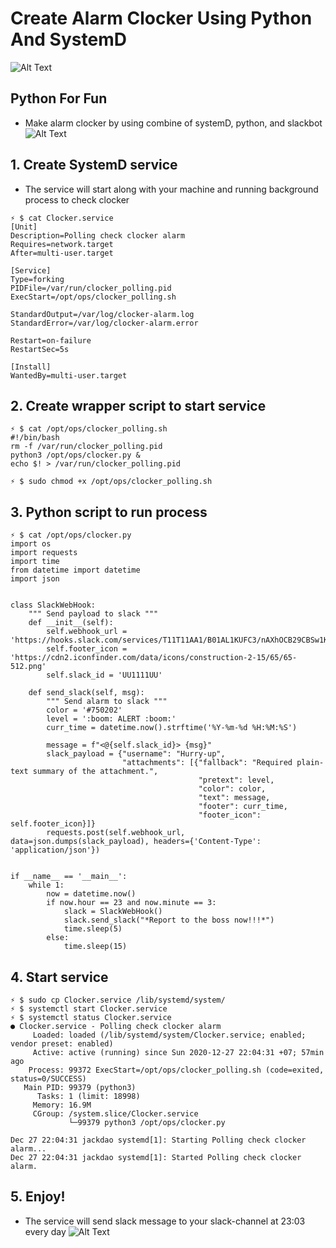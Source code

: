 # Create Alarm Clocker Using Python And SystemD
![Alt Text](https://dev-to-uploads.s3.amazonaws.com/i/lbayfsj2tv233gwz5bg4.png)
## Python For Fun

- Make alarm clocker by using combine of systemD, python, and slackbot
![Alt Text](https://dev-to-uploads.s3.amazonaws.com/i/h8i2ovhsmug5qi1n534c.png)
## **1. Create SystemD service**
- The service will start along with your machine and running background process to check clocker
```
⚡ $ cat Clocker.service 
[Unit]
Description=Polling check clocker alarm
Requires=network.target
After=multi-user.target

[Service]
Type=forking
PIDFile=/var/run/clocker_polling.pid
ExecStart=/opt/ops/clocker_polling.sh

StandardOutput=/var/log/clocker-alarm.log
StandardError=/var/log/clocker-alarm.error

Restart=on-failure
RestartSec=5s

[Install]
WantedBy=multi-user.target
```

## **2. Create wrapper script to start service**
```
⚡ $ cat /opt/ops/clocker_polling.sh 
#!/bin/bash
rm -f /var/run/clocker_polling.pid
python3 /opt/ops/clocker.py &
echo $! > /var/run/clocker_polling.pid

⚡ $ sudo chmod +x /opt/ops/clocker_polling.sh
```

## **3. Python script to run process**
```
⚡ $ cat /opt/ops/clocker.py 
import os
import requests
import time
from datetime import datetime
import json


class SlackWebHook:
    """ Send payload to slack """
    def __init__(self):
        self.webhook_url = 'https://hooks.slack.com/services/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'
        self.footer_icon = 'https://cdn2.iconfinder.com/data/icons/construction-2-15/65/65-512.png'
        self.slack_id = 'UU1111UU'

    def send_slack(self, msg):
        """ Send alarm to slack """
        color = '#750202'
        level = ':boom: ALERT :boom:'
        curr_time = datetime.now().strftime('%Y-%m-%d %H:%M:%S')

        message = f"<@{self.slack_id}> {msg}"
        slack_payload = {"username": "Hurry-up",
                         "attachments": [{"fallback": "Required plain-text summary of the attachment.",
                                          "pretext": level,
                                          "color": color,
                                          "text": message,
                                          "footer": curr_time,
                                          "footer_icon": self.footer_icon}]}
        requests.post(self.webhook_url, data=json.dumps(slack_payload), headers={'Content-Type': 'application/json'})


if __name__ == '__main__':
    while 1:
        now = datetime.now()
        if now.hour == 23 and now.minute == 3:
            slack = SlackWebHook()
            slack.send_slack("*Report to the boss now!!!*")
            time.sleep(5)
        else:
            time.sleep(15)
```

## **4. Start service**
```
⚡ $ sudo cp Clocker.service /lib/systemd/system/
⚡ $ systemctl start Clocker.service
⚡ $ systemctl status Clocker.service
● Clocker.service - Polling check clocker alarm
     Loaded: loaded (/lib/systemd/system/Clocker.service; enabled; vendor preset: enabled)
     Active: active (running) since Sun 2020-12-27 22:04:31 +07; 57min ago
    Process: 99372 ExecStart=/opt/ops/clocker_polling.sh (code=exited, status=0/SUCCESS)
   Main PID: 99379 (python3)
      Tasks: 1 (limit: 18998)
     Memory: 16.9M
     CGroup: /system.slice/Clocker.service
             └─99379 python3 /opt/ops/clocker.py

Dec 27 22:04:31 jackdao systemd[1]: Starting Polling check clocker alarm...
Dec 27 22:04:31 jackdao systemd[1]: Started Polling check clocker alarm.
```

## **5. Enjoy!**
- The service will send slack message to your slack-channel at 23:03 every day 
![Alt Text](https://dev-to-uploads.s3.amazonaws.com/i/4s8vannrzb5pux85uone.png)
